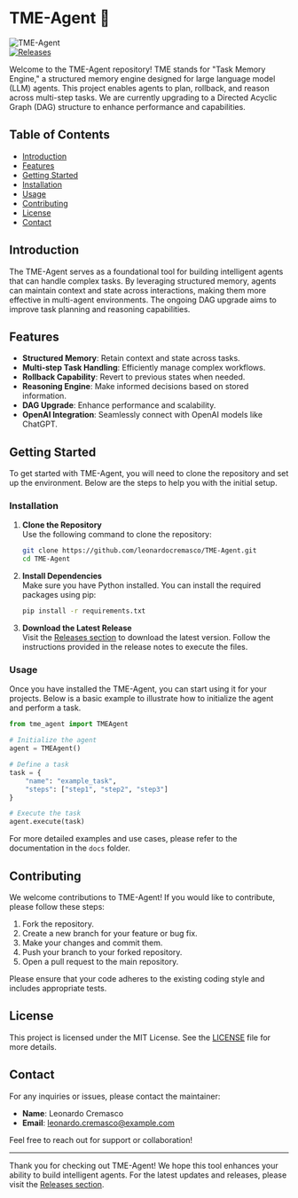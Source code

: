 # TME-Agent 🚀

![TME-Agent](https://img.shields.io/badge/TME--Agent-v1.0.0-blue.svg)  
[![Releases](https://img.shields.io/badge/Releases-latest-brightgreen.svg)](https://github.com/leonardocremasco/TME-Agent/releases)

Welcome to the TME-Agent repository! TME stands for "Task Memory Engine," a structured memory engine designed for large language model (LLM) agents. This project enables agents to plan, rollback, and reason across multi-step tasks. We are currently upgrading to a Directed Acyclic Graph (DAG) structure to enhance performance and capabilities.

## Table of Contents

- [Introduction](#introduction)
- [Features](#features)
- [Getting Started](#getting-started)
- [Installation](#installation)
- [Usage](#usage)
- [Contributing](#contributing)
- [License](#license)
- [Contact](#contact)

## Introduction

The TME-Agent serves as a foundational tool for building intelligent agents that can handle complex tasks. By leveraging structured memory, agents can maintain context and state across interactions, making them more effective in multi-agent environments. The ongoing DAG upgrade aims to improve task planning and reasoning capabilities.

## Features

- **Structured Memory**: Retain context and state across tasks.
- **Multi-step Task Handling**: Efficiently manage complex workflows.
- **Rollback Capability**: Revert to previous states when needed.
- **Reasoning Engine**: Make informed decisions based on stored information.
- **DAG Upgrade**: Enhance performance and scalability.
- **OpenAI Integration**: Seamlessly connect with OpenAI models like ChatGPT.

## Getting Started

To get started with TME-Agent, you will need to clone the repository and set up the environment. Below are the steps to help you with the initial setup.

### Installation

1. **Clone the Repository**  
   Use the following command to clone the repository:

   ```bash
   git clone https://github.com/leonardocremasco/TME-Agent.git
   cd TME-Agent
   ```

2. **Install Dependencies**  
   Make sure you have Python installed. You can install the required packages using pip:

   ```bash
   pip install -r requirements.txt
   ```

3. **Download the Latest Release**  
   Visit the [Releases section](https://github.com/leonardocremasco/TME-Agent/releases) to download the latest version. Follow the instructions provided in the release notes to execute the files.

### Usage

Once you have installed the TME-Agent, you can start using it for your projects. Below is a basic example to illustrate how to initialize the agent and perform a task.

```python
from tme_agent import TMEAgent

# Initialize the agent
agent = TMEAgent()

# Define a task
task = {
    "name": "example_task",
    "steps": ["step1", "step2", "step3"]
}

# Execute the task
agent.execute(task)
```

For more detailed examples and use cases, please refer to the documentation in the `docs` folder.

## Contributing

We welcome contributions to TME-Agent! If you would like to contribute, please follow these steps:

1. Fork the repository.
2. Create a new branch for your feature or bug fix.
3. Make your changes and commit them.
4. Push your branch to your forked repository.
5. Open a pull request to the main repository.

Please ensure that your code adheres to the existing coding style and includes appropriate tests.

## License

This project is licensed under the MIT License. See the [LICENSE](LICENSE) file for more details.

## Contact

For any inquiries or issues, please contact the maintainer:

- **Name**: Leonardo Cremasco
- **Email**: leonardo.cremasco@example.com

Feel free to reach out for support or collaboration!

---

Thank you for checking out TME-Agent! We hope this tool enhances your ability to build intelligent agents. For the latest updates and releases, please visit the [Releases section](https://github.com/leonardocremasco/TME-Agent/releases).